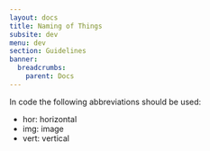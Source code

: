 ```yaml
---
layout: docs
title: Naming of Things
subsite: dev
menu: dev
section: Guidelines
banner:
  breadcrumbs:
    parent: Docs
---
```


In code the following abbreviations should be used:

- hor: horizontal
- img: image
- vert: vertical


